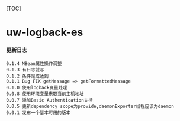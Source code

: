 [TOC]

# uw-logback-es

#### 更新日志

    0.1.4 MBean属性操作调整
    0.1.3 有日志就写
    0.1.2 条件是或达到
    0.1.1 Bug FIX getMessage => getFormattedMessage
    0.1.0 使用logback变量处理
    0.0.8 使用环境变量来取当前主机地址
    0.0.7 添加Basic Authentication支持
    0.0.5 更新dependency scope为provide,daemonExporter线程应该为daemon
    0.0.1 发布一个基本可用的版本